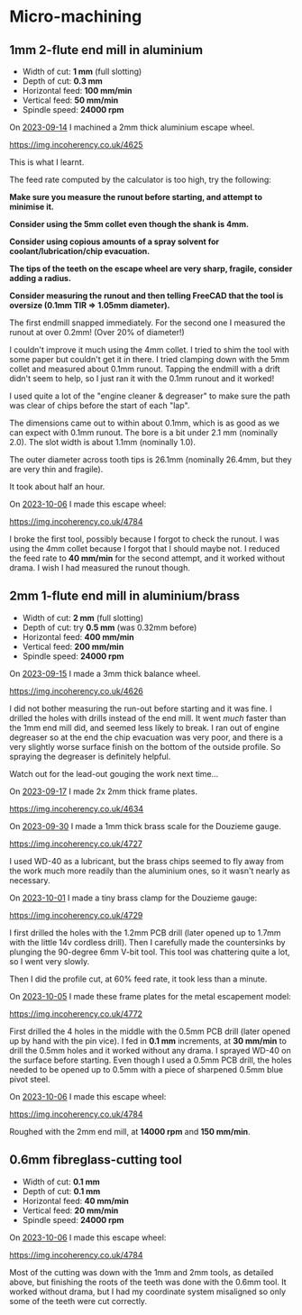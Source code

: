 # Micro-machining

## 1mm 2-flute end mill in aluminium

* Width of cut: **1 mm** (full slotting)
* Depth of cut: **0.3 mm**
* Horizontal feed: **100 mm/min**
* Vertical feed: **50 mm/min**
* Spindle speed: **24000 rpm**

On [2023-09-14](20230914.md) I machined a 2mm thick aluminium escape wheel.

https://img.incoherency.co.uk/4625

This is what I learnt.

The feed rate computed by the calculator is too high, try the following:

**Make sure you measure the runout before starting, and attempt to minimise it.**

**Consider using the 5mm collet even though the shank is 4mm.**

**Consider using copious amounts of a spray solvent for coolant/lubrication/chip evacuation.**

**The tips of the teeth on the escape wheel are very sharp, fragile, consider adding a radius.**

**Consider measuring the runout and then telling FreeCAD that the tool is oversize (0.1mm TIR => 1.05mm diameter).**

The first endmill snapped immediately. For the second one I measured the runout at over 0.2mm! (Over 20%
of diameter!)

I couldn't improve it much using the 4mm collet. I tried to shim the tool with some paper but couldn't
get it in there.
I tried clamping down with the 5mm collet and measured about 0.1mm runout.
Tapping the endmill with a drift didn't seem to help, so I just ran it with the 0.1mm runout and it worked!

I used quite a lot of the "engine cleaner & degreaser" to make sure the path was clear of chips before the start
of each "lap".

The dimensions came out to within about 0.1mm, which is as good as we can expect with 0.1mm runout.
The bore is a bit under 2.1 mm (nominally 2.0). The slot width is about 1.1mm (nominally 1.0).

The outer diameter across tooth tips is 26.1mm (nominally 26.4mm, but they are very thin and fragile).

It took about half an hour.

On [2023-10-06](20231006.md) I made this escape wheel:

https://img.incoherency.co.uk/4784

I broke the first tool, possibly because I forgot to check the runout. I was using the 4mm collet because
I forgot that I should maybe not. I reduced the feed rate to **40 mm/min** for the second attempt, and it worked
without drama. I wish I had measured the runout though.

## 2mm 1-flute end mill in aluminium/brass

* Width of cut: **2 mm** (full slotting)
* Depth of cut: try **0.5 mm** (was 0.32mm before)
* Horizontal feed: **400 mm/min**
* Vertical feed: **200 mm/min**
* Spindle speed: **24000 rpm**

On [2023-09-15](20230915.md) I made a 3mm thick balance wheel.

https://img.incoherency.co.uk/4626

I did not bother measuring the run-out before starting and it was fine. I drilled the holes with drills instead of the end mill.
It went *much* faster than the 1mm end mill did, and seemed less likely to break. I ran out of engine degreaser so at the
end the chip evacuation was very poor, and there is a very slightly worse surface finish on the bottom of the outside profile.
So spraying the degreaser is definitely helpful.

Watch out for the lead-out gouging the work next time...

On [2023-09-17](20230917.md) I made 2x 2mm thick frame plates.

https://img.incoherency.co.uk/4634

On [2023-09-30](20230930.md) I made a 1mm thick brass scale for the Douzieme gauge.

https://img.incoherency.co.uk/4727

I used WD-40 as a lubricant, but the brass chips seemed to fly away from the work much more readily than the aluminium ones,
so it wasn't nearly as necessary.

On [2023-10-01](20231001.md) I made a tiny brass clamp for the Douzieme gauge:

https://img.incoherency.co.uk/4729

I first drilled the holes with the 1.2mm PCB drill (later opened up to 1.7mm with the little 14v cordless drill).
Then I carefully made the countersinks by plunging the 90-degree 6mm V-bit tool. This tool was chattering quite a lot,
so I went very slowly.

Then I did the profile cut, at 60% feed rate, it took less than a minute.

On [2023-10-05](20231005.md) I made these frame plates for the metal escapement model:

https://img.incoherency.co.uk/4772

First drilled the 4 holes in the middle with the 0.5mm PCB drill (later opened up by hand with the pin vice).
I fed in **0.1 mm** increments, at **30 mm/min** to drill the 0.5mm holes and it worked without any drama.
I sprayed WD-40 on the surface before starting. Even though I used a 0.5mm PCB drill, the holes needed to be opened
up to 0.5mm with a piece of sharpened 0.5mm blue pivot steel.

On [2023-10-06](20231006.md) I made this escape wheel:

https://img.incoherency.co.uk/4784

Roughed with the 2mm end mill, at **14000 rpm** and **150 mm/min**.

## 0.6mm fibreglass-cutting tool

* Width of cut: **0.1 mm**
* Depth of cut: **0.1 mm**
* Horizontal feed: **40 mm/min**
* Vertical feed: **20 mm/min**
* Spindle speed: **24000 rpm**

On [2023-10-06](20231006.md) I made this escape wheel:

https://img.incoherency.co.uk/4784

Most of the cutting was down with the 1mm and 2mm tools, as detailed above, but finishing the roots of the
teeth was done with the 0.6mm tool. It worked without drama, but I had my coordinate system misaligned so
only some of the teeth were cut correctly.
